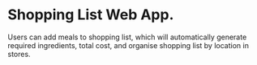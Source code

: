 # Shopping List Web App.

Users can add meals to shopping list, which will automatically generate required ingredients, total cost, and organise shopping list by location in stores.